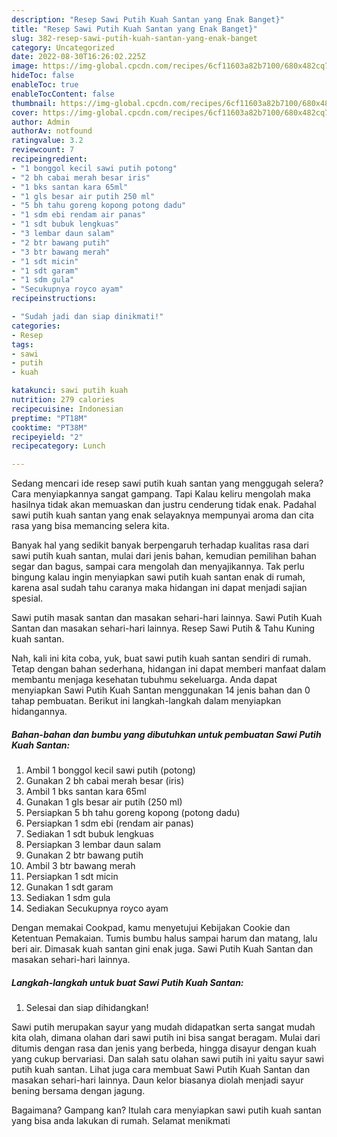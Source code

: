 ```yaml
---
description: "Resep Sawi Putih Kuah Santan yang Enak Banget}"
title: "Resep Sawi Putih Kuah Santan yang Enak Banget}"
slug: 382-resep-sawi-putih-kuah-santan-yang-enak-banget
category: Uncategorized
date: 2022-08-30T16:26:02.225Z
image: https://img-global.cpcdn.com/recipes/6cf11603a82b7100/680x482cq70/sawi-putih-kuah-santan-foto-resep-utama.jpg
hideToc: false
enableToc: true
enableTocContent: false
thumbnail: https://img-global.cpcdn.com/recipes/6cf11603a82b7100/680x482cq70/sawi-putih-kuah-santan-foto-resep-utama.jpg
cover: https://img-global.cpcdn.com/recipes/6cf11603a82b7100/680x482cq70/sawi-putih-kuah-santan-foto-resep-utama.jpg
author: Admin
authorAv: notfound
ratingvalue: 3.2
reviewcount: 7
recipeingredient:
- "1 bonggol kecil sawi putih potong"
- "2 bh cabai merah besar iris"
- "1 bks santan kara 65ml"
- "1 gls besar air putih 250 ml"
- "5 bh tahu goreng kopong potong dadu"
- "1 sdm ebi rendam air panas"
- "1 sdt bubuk lengkuas"
- "3 lembar daun salam"
- "2 btr bawang putih"
- "3 btr bawang merah"
- "1 sdt micin"
- "1 sdt garam"
- "1 sdm gula"
- "Secukupnya royco ayam"
recipeinstructions:

- "Sudah jadi dan siap dinikmati!"
categories:
- Resep
tags:
- sawi
- putih
- kuah

katakunci: sawi putih kuah 
nutrition: 279 calories
recipecuisine: Indonesian
preptime: "PT18M"
cooktime: "PT38M"
recipeyield: "2"
recipecategory: Lunch

---
```



Sedang mencari ide resep sawi putih kuah santan yang menggugah selera? Cara menyiapkannya sangat gampang. Tapi Kalau keliru mengolah maka hasilnya tidak akan memuaskan dan justru cenderung tidak enak. Padahal sawi putih kuah santan yang enak selayaknya mempunyai aroma dan cita rasa yang bisa memancing selera kita.


Banyak hal yang sedikit banyak berpengaruh terhadap kualitas rasa dari sawi putih kuah santan, mulai dari jenis bahan, kemudian pemilihan bahan segar dan bagus, sampai cara mengolah dan menyajikannya. Tak perlu bingung kalau ingin menyiapkan sawi putih kuah santan enak di rumah, karena asal sudah tahu caranya maka hidangan ini dapat menjadi sajian spesial.

Sawi putih masak santan dan masakan sehari-hari lainnya. Sawi Putih Kuah Santan dan masakan sehari-hari lainnya. Resep Sawi Putih &amp; Tahu Kuning kuah santan.


Nah, kali ini kita coba, yuk, buat sawi putih kuah santan sendiri di rumah. Tetap dengan bahan sederhana, hidangan ini dapat memberi manfaat dalam membantu menjaga kesehatan tubuhmu sekeluarga. Anda dapat menyiapkan Sawi Putih Kuah Santan menggunakan 14 jenis bahan dan 0 tahap pembuatan. Berikut ini langkah-langkah dalam menyiapkan hidangannya.

<!--inarticleads1-->

##### Bahan-bahan dan bumbu yang dibutuhkan untuk pembuatan Sawi Putih Kuah Santan:

1. Ambil 1 bonggol kecil sawi putih (potong)
1. Gunakan 2 bh cabai merah besar (iris)
1. Ambil 1 bks santan kara 65ml
1. Gunakan 1 gls besar air putih (250 ml)
1. Persiapkan 5 bh tahu goreng kopong (potong dadu)
1. Persiapkan 1 sdm ebi (rendam air panas)
1. Sediakan 1 sdt bubuk lengkuas
1. Persiapkan 3 lembar daun salam
1. Gunakan 2 btr bawang putih
1. Ambil 3 btr bawang merah
1. Persiapkan 1 sdt micin
1. Gunakan 1 sdt garam
1. Sediakan 1 sdm gula
1. Sediakan Secukupnya royco ayam


Dengan memakai Cookpad, kamu menyetujui Kebijakan Cookie dan Ketentuan Pemakaian. Tumis bumbu halus sampai harum dan matang, lalu beri air. Dimasak kuah santan gini enak juga. Sawi Putih Kuah Santan dan masakan sehari-hari lainnya. 

<!--inarticleads2-->

##### Langkah-langkah untuk buat Sawi Putih Kuah Santan:


1. Selesai dan siap dihidangkan!

Sawi putih merupakan sayur yang mudah didapatkan serta sangat mudah kita olah, dimana olahan dari sawi putih ini bisa sangat beragam. Mulai dari ditumis dengan rasa dan jenis yang berbeda, hingga disayur dengan kuah yang cukup bervariasi. Dan salah satu olahan sawi putih ini yaitu sayur sawi putih kuah santan. Lihat juga cara membuat Sawi Putih Kuah Santan dan masakan sehari-hari lainnya. Daun kelor biasanya diolah menjadi sayur bening bersama dengan jagung. 

Bagaimana? Gampang kan? Itulah cara menyiapkan sawi putih kuah santan yang bisa anda lakukan di rumah. Selamat menikmati
